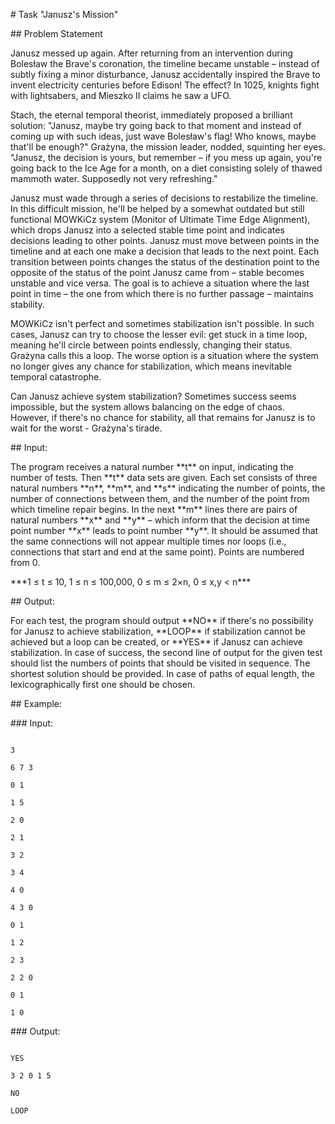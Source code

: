 \# Task "Janusz's Mission"



\## Problem Statement



Janusz messed up again. After returning from an intervention during Bolesław the Brave's coronation, the timeline became unstable – instead of subtly fixing a minor disturbance, Janusz accidentally inspired the Brave to invent electricity centuries before Edison! The effect? In 1025, knights fight with lightsabers, and Mieszko II claims he saw a UFO.



Stach, the eternal temporal theorist, immediately proposed a brilliant solution: "Janusz, maybe try going back to that moment and instead of coming up with such ideas, just wave Bolesław's flag! Who knows, maybe that'll be enough?" Grażyna, the mission leader, nodded, squinting her eyes. "Janusz, the decision is yours, but remember – if you mess up again, you're going back to the Ice Age for a month, on a diet consisting solely of thawed mammoth water. Supposedly not very refreshing."



Janusz must wade through a series of decisions to restabilize the timeline. In this difficult mission, he'll be helped by a somewhat outdated but still functional MOWKiCz system (Monitor of Ultimate Time Edge Alignment), which drops Janusz into a selected stable time point and indicates decisions leading to other points. Janusz must move between points in the timeline and at each one make a decision that leads to the next point. Each transition between points changes the status of the destination point to the opposite of the status of the point Janusz came from – stable becomes unstable and vice versa. The goal is to achieve a situation where the last point in time – the one from which there is no further passage – maintains stability.



MOWKiCz isn't perfect and sometimes stabilization isn't possible. In such cases, Janusz can try to choose the lesser evil: get stuck in a time loop, meaning he'll circle between points endlessly, changing their status. Grażyna calls this a loop. The worse option is a situation where the system no longer gives any chance for stabilization, which means inevitable temporal catastrophe.



Can Janusz achieve system stabilization? Sometimes success seems impossible, but the system allows balancing on the edge of chaos. However, if there's no chance for stability, all that remains for Janusz is to wait for the worst - Grażyna's tirade.



\## Input:

The program receives a natural number \*\*t\*\* on input, indicating the number of tests. Then \*\*t\*\* data sets are given. Each set consists of three natural numbers \*\*n\*\*, \*\*m\*\*, and \*\*s\*\* indicating the number of points, the number of connections between them, and the number of the point from which timeline repair begins. In the next \*\*m\*\* lines there are pairs of natural numbers \*\*x\*\* and \*\*y\*\* – which inform that the decision at time point number \*\*x\*\* leads to point number \*\*y\*\*. It should be assumed that the same connections will not appear multiple times nor loops (i.e., connections that start and end at the same point). Points are numbered from 0.



\*\*\*1 ≤ t ≤ 10, 1 ≤ n ≤ 100,000, 0 ≤ m ≤ 2×n, 0 ≤ x,y < n\*\*\*



\## Output:



For each test, the program should output \*\*NO\*\* if there's no possibility for Janusz to achieve stabilization, \*\*LOOP\*\* if stabilization cannot be achieved but a loop can be created, or \*\*YES\*\* if Janusz can achieve stabilization. In case of success, the second line of output for the given test should list the numbers of points that should be visited in sequence. The shortest solution should be provided. In case of paths of equal length, the lexicographically first one should be chosen.



\## Example:

\### Input:

```

3

6 7 3

0 1

1 5

2 0

2 1

3 2

3 4

4 0

4 3 0

0 1

1 2

2 3

2 2 0

0 1

1 0

```



\### Output:

```

YES

3 2 0 1 5

NO

LOOP

```





